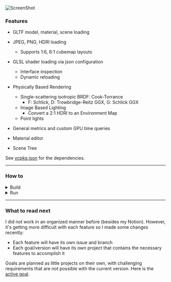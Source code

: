 ![ScreenShot](https://drive.google.com/uc?export=view&id=1P4RQFhDjnaFaes-Lgcotvu9DJII12MQI)

### Features

- GLTF model, material, scene loading
- JPEG, PNG, HDRI loading
  - Supports 1:6, 6:1 cubemap layouts
- GLSL shader loading via json configuration
  - Interface inspection
  - Dynamic reloading

- Physically Based Rendering
  - Single-scattering isotropic BRDF: Cook-Torrance
    - F: Schlick, D: Trowbridge-Reitz GGX, G: Schlick GGX
  - Image Based Lighting
    - Convert a 2:1 HDRI to an Environment Map
  - Point lights

- General metrics and custom GPU time queries
- Material editor
- Scene Tree


See [vcpkg.json](./vcpkg.json) for the dependencies.

----


### How to

<details><summary>Build</summary>

Prefer cloning the repository with `--single-branch` to reduce size (some branches have assets).

Setup vcpkg inside the build folder
```
cd path/to/clone
mkdir build
cd build
git clone --single-branch https://github.com/Microsoft/vcpkg.git
```

Now you can open the project with CLion and everything should be fine.
**Or**, you can generate the project with cmake presets `Debug` or `RelWithDebInfo` (_both require Ninja_)
```
cd path/to/clone
cmake --preset=Debug
```
> **Note**
I only use the Debug profile and run with the debugger because I disabled many features so that it is _almost_ the same performance.
Main advantages of Debug profile are: code is not optimized away (line by line debugging), asserts are caught by the debugger (easily investigable).

> **Warning**
Currently only x64 architecture is supported (because its the only one I have access to).
To build with MSVC, run the commands in a `x64 Native Tools Command Prompt`.

And build with
```
cd path/to/clone
cmake --build --preset=Debug
```

</details>


<details><summary>Run</summary>

Provide paths to the `projects/editor` and `projects/development` folders as the command line arguments.
(I prefer absolute paths to prevent any _current working directory_ differences between compilers).

GLTF assets are excluded from git because of their size (except `projects/editor/models`). To load your own, edit the `projects/development/assets.json`.
HDRIs and Envmaps are also excluded for the same reason. You can load an HDRI and use the Envmap Baker in the editor.

</details>

----


### What to read next

I did not work in an organized manner before (besides my Notion).
However, it's getting more difficult with each feature so I made some changes recently:
- Each feature will have its own issue and branch
- Each goal/version will have its own project that contains the necessary features to accomplish it

Goals are planned as little projects on their own, with challenging requirements that are not possible with the current version.
Here is the [active goal](https://github.com/bekorn/GoodEnoughRenderer/issues/2).
